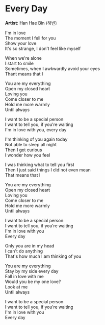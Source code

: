 # Every Day

**Artist:** Han Hae Bin (해빈)

I'm in love\
The moment I fell for you\
Show your love\
It's so strange, I don't feel like myself

When we're alone\
I start to smile\
Sometimes, when I awkwardly avoid your eyes\
Thant means that I

You are my everything\
Open my closed heart\
Loving you\
Come closer to me\
Hold me more warmly\
Until always

I want to be a special person\
I want to tell you, if you're waiting\
I'm in love with you, every day

I'm thinking of you again today\
Not able to sleep all night\
Then I got curious\
I wonder how you feel

I was thinking what to tell you first\
Then I just said things I did not even mean\
That means that I

You are my everything\
Open my closed heart\
Loving you\
Come closer to me\
Hold me more warmly\
Until always

I want to be a special person\
I want to tell you, if you're waiting\
I'm in love with you\
Every day

Only you are in my head\
I can't do anything\
That's how much I am thinking of you

You are my everything\
Stay by my side every day\
Fall in love with me\
Would you be my one love?\
Look at me\
Until always

I want to be a special person\
I want to tell you, if you're waiting\
I'm in love with you\
Every day
